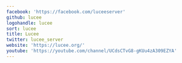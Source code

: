 ```yaml
---
facebook: 'https://facebook.com/luceeserver'
github: lucee
logohandle: lucee
sort: lucee
title: Lucee
twitter: lucee_server
website: 'https://lucee.org/'
youtube: 'https://youtube.com/channel/UCdsCTvG8-gKUu4zA309EZYA'
---
```


